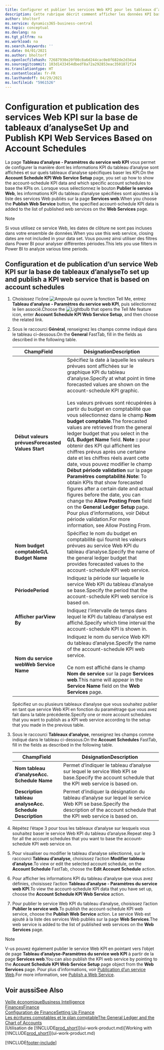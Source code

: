 ```yaml
---
title: Configurer et publier les services Web KPI pour les tableaux d’analyse | Microsoft Docs
description: Cette rubrique décrit comment afficher les données KPI basées sur des tableaux d’analyse spécifiques.
author: bholtorf
ms.service: dynamics365-business-central
ms.topic: conceptual
ms.devlang: na
ms.tgt_pltfrm: na
ms.workload: na
ms.search.keywords: ''
ms.date: 04/01/2021
ms.author: bholtorf
ms.openlocfilehash: 72687930e20f00c8a6d244cac0e8f682de2d34a4
ms.sourcegitcommit: 103d1433454dbedf8a72a292853eac3501872f24
ms.translationtype: HT
ms.contentlocale: fr-FR
ms.lasthandoff: 04/29/2021
ms.locfileid: "5961526"
---
```

# <a name="set-up-and-publish-kpi-web-services-based-on-account-schedules"></a><span data-ttu-id="37bb8-103">Configuration et publication des services Web KPI sur la base de tableaux d’analyse</span><span class="sxs-lookup"><span data-stu-id="37bb8-103">Set Up and Publish KPI Web Services Based on Account Schedules</span></span>
<span data-ttu-id="37bb8-104">La page **Tableau d’analyse - Paramètres du service web KPI** vous permet de configurer la manière dont les informations KPI du tableau d’analyse sont affichées et sur quels tableaux d’analyse spécifiques baser les KPI.</span><span class="sxs-lookup"><span data-stu-id="37bb8-104">On the **Account Schedule KPI Web Service Setup** page, you set up how to show the account-schedule KPI data and which specific account schedules to base the KPIs on.</span></span> <span data-ttu-id="37bb8-105">Lorsque vous sélectionnez le bouton **Publier le service Web**, les informations KPI du tableau d’analyse spécifiées sont ajoutées à la liste des services Web publiés sur la page **Services web**.</span><span class="sxs-lookup"><span data-stu-id="37bb8-105">When you choose the **Publish Web Service** button, the specified account-schedule KPI data is added to the list of published web services on the **Web Services** page.</span></span>  

> [!NOTE]
> <span data-ttu-id="37bb8-106">Si vous utilisez ce service Web, les dates de clôture ne sont pas incluses dans votre ensemble de données.</span><span class="sxs-lookup"><span data-stu-id="37bb8-106">When you use this web service, closing dates are not included in your data set.</span></span> <span data-ttu-id="37bb8-107">Vous pouvez ainsi utiliser des filtres dans Power BI pour analyser différentes périodes.</span><span class="sxs-lookup"><span data-stu-id="37bb8-107">This lets you use filters in Power BI to analyze various time periods.</span></span>

## <a name="to-set-up-and-publish-a-kpi-web-service-that-is-based-on-account-schedules"></a><span data-ttu-id="37bb8-108">Configuration et de publication d’un service Web KPI sur la base de tableaux d’analyse</span><span class="sxs-lookup"><span data-stu-id="37bb8-108">To set up and publish a KPI web service that is based on account schedules</span></span>  
1.  <span data-ttu-id="37bb8-109">Choisissez l’icône ![Ampoule qui ouvre la fonction Tell Me](media/ui-search/search_small.png "Dites-moi ce que vous voulez faire"), entrez **Tableau d’analyse - Paramètres du service web KPI**, puis sélectionnez le lien associé.</span><span class="sxs-lookup"><span data-stu-id="37bb8-109">Choose the ![Lightbulb that opens the Tell Me feature](media/ui-search/search_small.png "Tell me what you want to do") icon, enter **Account Schedule KPI Web Service Setup**, and then choose the related link.</span></span>  
2.  <span data-ttu-id="37bb8-110">Sous le raccourci **Général**, renseignez les champs comme indiqué dans le tableau ci-dessous.</span><span class="sxs-lookup"><span data-stu-id="37bb8-110">On the **General** FastTab, fill in the fields as described in the following table.</span></span>  

    |<span data-ttu-id="37bb8-111">Champ</span><span class="sxs-lookup"><span data-stu-id="37bb8-111">Field</span></span>|<span data-ttu-id="37bb8-112">Désignation</span><span class="sxs-lookup"><span data-stu-id="37bb8-112">Description</span></span>|  
    |---------------------------------|---------------------------------------|  
    |<span data-ttu-id="37bb8-113">**Début valeurs prévues**</span><span class="sxs-lookup"><span data-stu-id="37bb8-113">**Forecasted Values Start**</span></span>|<span data-ttu-id="37bb8-114">Spécifiez la date à laquelle les valeurs prévues sont affichées sur le graphique KPI du tableau d’analyse.</span><span class="sxs-lookup"><span data-stu-id="37bb8-114">Specify at what point in time forecasted values are shown on the account-schedule KPI graphic.</span></span><br /><br /> <span data-ttu-id="37bb8-115">Les valeurs prévues sont récupérées à partir du budget en comptabilité que vous sélectionnez dans le champ **Nom budget comptable**.</span><span class="sxs-lookup"><span data-stu-id="37bb8-115">The forecasted values are retrieved from the general ledger budget that you select in the **G/L Budget Name** field.</span></span> <span data-ttu-id="37bb8-116">**Note ::** pour obtenir des KPI qui affichent les chiffres prévus après une certaine date et les chiffres réels avant cette date, vous pouvez modifier le champ **Début période validation** sur la page **Paramètres comptabilité**.</span><span class="sxs-lookup"><span data-stu-id="37bb8-116">**Note:**  To obtain KPIs that show forecasted figures after a certain date and actual figures before the date, you can change the **Allow Posting From** field on the **General Ledger Setup** page.</span></span> <span data-ttu-id="37bb8-117">Pour plus d’informations, voir Début période validation.</span><span class="sxs-lookup"><span data-stu-id="37bb8-117">For more information, see Allow Posting From.</span></span>|  
    |<span data-ttu-id="37bb8-118">**Nom budget comptable**</span><span class="sxs-lookup"><span data-stu-id="37bb8-118">**G/L Budget Name**</span></span>|<span data-ttu-id="37bb8-119">Spécifiez le nom du budget en comptabilité qui fournit les valeurs prévues au service Web KPI du tableau d’analyse.</span><span class="sxs-lookup"><span data-stu-id="37bb8-119">Specify the name of the general ledger budget that provides forecasted values to the account-schedule KPI web service.</span></span>|  
    |<span data-ttu-id="37bb8-120">**Période**</span><span class="sxs-lookup"><span data-stu-id="37bb8-120">**Period**</span></span>|<span data-ttu-id="37bb8-121">Indiquez la période sur laquelle le service Web KPI du tableau d’analyse se base.</span><span class="sxs-lookup"><span data-stu-id="37bb8-121">Specify the period that the account-schedule KPI web service is based on.</span></span>|  
    |<span data-ttu-id="37bb8-122">**Afficher par**</span><span class="sxs-lookup"><span data-stu-id="37bb8-122">**View By**</span></span>|<span data-ttu-id="37bb8-123">Indiquez l’intervalle de temps dans lequel le KPI du tableau d’analyse est affiché.</span><span class="sxs-lookup"><span data-stu-id="37bb8-123">Specify which time interval the account-schedule KPI is shown in.</span></span>|  
    |<span data-ttu-id="37bb8-124">**Nom du service web**</span><span class="sxs-lookup"><span data-stu-id="37bb8-124">**Web Service Name**</span></span>|<span data-ttu-id="37bb8-125">Indiquez le nom du service Web KPI du tableau d’analyse.</span><span class="sxs-lookup"><span data-stu-id="37bb8-125">Specify the name of the account-schedule KPI web service.</span></span><br /><br /> <span data-ttu-id="37bb8-126">Ce nom est affiché dans le champ **Nom de service** sur la page **Services web**.</span><span class="sxs-lookup"><span data-stu-id="37bb8-126">This name will appear in the **Service Name** field on the **Web Services** page.</span></span>|  

    <span data-ttu-id="37bb8-127">Spécifiez un ou plusieurs tableaux d’analyse que vous souhaitez publier en tant que service Web KPI en fonction du paramétrage que vous avez fait dans la table précédente.</span><span class="sxs-lookup"><span data-stu-id="37bb8-127">Specify one or more account schedules that you want to publish as a KPI web service according to the setup that you made in the previous table.</span></span>  

3.  <span data-ttu-id="37bb8-128">Sous le raccourci **Tableaux d’analyse**, renseignez les champs comme indiqué dans le tableau ci-dessous.</span><span class="sxs-lookup"><span data-stu-id="37bb8-128">On the **Account Schedules** FastTab, fill in the fields as described in the following table.</span></span>  

    |<span data-ttu-id="37bb8-129">Champ</span><span class="sxs-lookup"><span data-stu-id="37bb8-129">Field</span></span>|<span data-ttu-id="37bb8-130">Désignation</span><span class="sxs-lookup"><span data-stu-id="37bb8-130">Description</span></span>|  
    |---------------------------------|---------------------------------------|  
    |<span data-ttu-id="37bb8-131">**Nom tableau d’analyse**</span><span class="sxs-lookup"><span data-stu-id="37bb8-131">**Acc. Schedule Name**</span></span>|<span data-ttu-id="37bb8-132">Permet d’indiquer le tableau d’analyse sur lequel le service Web KPI se base.</span><span class="sxs-lookup"><span data-stu-id="37bb8-132">Specify the account schedule that the KPI web service is based on.</span></span>|  
    |<span data-ttu-id="37bb8-133">**Description tableau analyse**</span><span class="sxs-lookup"><span data-stu-id="37bb8-133">**Acc. Schedule Description**</span></span>|<span data-ttu-id="37bb8-134">Permet d’indiquer la désignation du tableau d’analyse sur lequel le service Web KPI se base.</span><span class="sxs-lookup"><span data-stu-id="37bb8-134">Specify the description of the account schedule that the KPI web service is based on.</span></span>|  

4.  <span data-ttu-id="37bb8-135">Répétez l’étape 3 pour tous les tableaux d’analyse sur lesquels vous souhaitez baser le service Web KPI du tableau d’analyse.</span><span class="sxs-lookup"><span data-stu-id="37bb8-135">Repeat step 3 for all the account schedules that you want to base the account-schedule KPI web service on.</span></span>  
5.  <span data-ttu-id="37bb8-136">Pour visualiser ou modifier le tableau d’analyse sélectionné, sur le raccourci **Tableau d’analyse**, choisissez l’action **Modifier tableau d’analyse**.</span><span class="sxs-lookup"><span data-stu-id="37bb8-136">To view or edit the selected account schedule, on the **Account Schedule** FastTab, choose the **Edit Account Schedule** action.</span></span>  
6.  <span data-ttu-id="37bb8-137">Pour afficher les informations KPI du tableau d’analyse que vous avez définies, choisissez l’action **Tableau d’analyse - Paramètres du service web KPI**.</span><span class="sxs-lookup"><span data-stu-id="37bb8-137">To view the account-schedule KPI data that you have set up, choose the **Account Schedule KPI Web Service** action.</span></span>  
7.  <span data-ttu-id="37bb8-138">Pour publier le service Web KPI du tableau d’analyse, choisissez l’action **Publier le service web**.</span><span class="sxs-lookup"><span data-stu-id="37bb8-138">To publish the account-schedule KPI web service, choose the **Publish Web Service** action.</span></span> <span data-ttu-id="37bb8-139">Le service Web est ajouté à la liste des services Web publiés sur la page **Web Services**.</span><span class="sxs-lookup"><span data-stu-id="37bb8-139">The web service is added to the list of published web services on the **Web Services** page.</span></span>  

> [!NOTE]  
>  <span data-ttu-id="37bb8-140">V-us pouvez également publier le service Web KPI en pointant vers l’objet de page **Tableau d’analyse-Paramètres du service web KPI** à partir de la page **Services web**.</span><span class="sxs-lookup"><span data-stu-id="37bb8-140">You can also publish the KPI web service by pointing to the **Account Schedule KPI Web Service Setup** page object from the **Web Services** page.</span></span> <span data-ttu-id="37bb8-141">Pour plus d’informations, voir [Publication d’un service Web](across-how-publish-web-service.md).</span><span class="sxs-lookup"><span data-stu-id="37bb8-141">For more information, see [Publish a Web Service](across-how-publish-web-service.md).</span></span>  

## <a name="see-also"></a><span data-ttu-id="37bb8-142">Voir aussi</span><span class="sxs-lookup"><span data-stu-id="37bb8-142">See Also</span></span>  
[<span data-ttu-id="37bb8-143">Veille économique</span><span class="sxs-lookup"><span data-stu-id="37bb8-143">Business Intelligence</span></span>](bi.md)  
[<span data-ttu-id="37bb8-144">Finances</span><span class="sxs-lookup"><span data-stu-id="37bb8-144">Finance</span></span>](finance.md)  
[<span data-ttu-id="37bb8-145">Configuration de Finance</span><span class="sxs-lookup"><span data-stu-id="37bb8-145">Setting Up Finance</span></span>](finance-setup-finance.md)  
[<span data-ttu-id="37bb8-146">Les écritures comptables et le plan comptable</span><span class="sxs-lookup"><span data-stu-id="37bb8-146">The General Ledger and the Chart of Accounts</span></span>](finance-general-ledger.md)  
<span data-ttu-id="37bb8-147">[Utilisation de [!INCLUDE[prod_short](includes/prod_short.md)]](ui-work-product.md)</span><span class="sxs-lookup"><span data-stu-id="37bb8-147">[Working with [!INCLUDE[prod_short](includes/prod_short.md)]](ui-work-product.md)</span></span>


[!INCLUDE[footer-include](includes/footer-banner.md)]